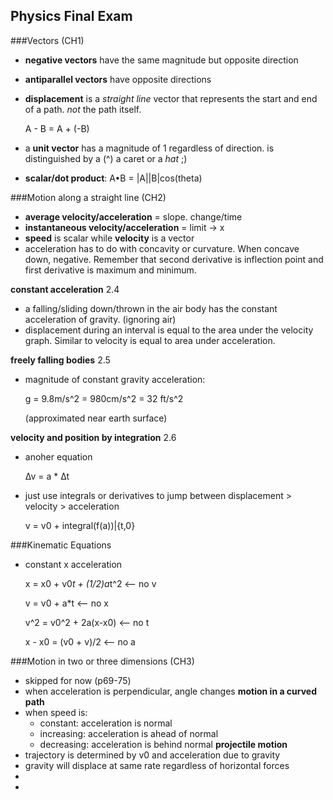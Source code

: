 Physics Final Exam
------------------

###Vectors (CH1)
- **negative vectors** have the same magnitude but opposite direction
- **antiparallel vectors** have opposite directions
- **displacement** is a *straight line* vector that represents the start and end of a path. *not* the path itself.

	A - B = A + (-B)

- a **unit vector** has a magnitude of 1 regardless of direction. is distinguished by a (^) a caret or a *hat* ;)
- **scalar/dot product**: A•B = |A||B|cos(theta)

###Motion along a straight line (CH2)
- **average velocity/acceleration** = slope. change/time
- **instantaneous velocity/acceleration** = limit -> x
- **speed** is scalar while **velocity** is a vector
- acceleration has to do with concavity or curvature. When concave down, negative. Remember that second derivative is inflection point and first derivative is maximum and minimum.

**constant acceleration** 2.4
- a falling/sliding down/thrown in the air body has the constant acceleration of gravity. (ignoring air)
- displacement during an interval is equal to the area under the velocity graph. Similar to velocity is equal to area under acceleration.

**freely falling bodies** 2.5
- magnitude of constant gravity acceleration:

	g = 9.8m/s^2 = 980cm/s^2 = 32 ft/s^2

	(approximated near earth surface)

**velocity and position by integration** 2.6
- anoher equation 

	∆v = a * ∆t

- just use integrals or derivatives to jump between displacement > velocity > acceleration

	v = v0 + integral(f(a))|{t,0} 

###Kinematic Equations
- constant x acceleration

	x = x0 + v0*t + (1/2)a*t^2 <-- no v

	v = v0 + a*t <-- no x

	v^2 = v0^2 + 2a(x-x0) <-- no t

	x - x0 = (v0 + v)/2 <-- no a

###Motion in two or three dimensions (CH3)
- skipped for now (p69-75)
- when acceleration is perpendicular, angle changes
**motion in a curved path**
- when speed is:
	- constant: acceleration is normal
	- increasing: acceleration is ahead of normal
	- decreasing: acceleration is behind normal
**projectile motion**
- trajectory is determined by v0 and acceleration due to gravity
- gravity will displace at same rate regardless of horizontal forces
- 
- 



